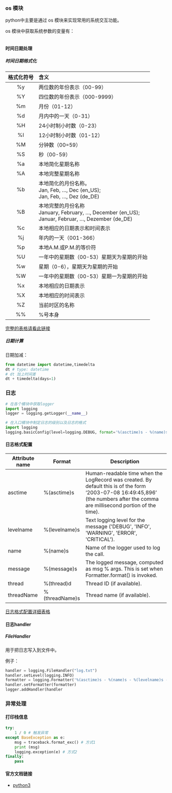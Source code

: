 ### os 模块

python中主要是通过 os 模块来实现常用的系统交互功能。

os 模块中获取系统参数的变量有：

```python

```

#### 时间日期处理

##### 时间日期格式化

| 格式化符号 | 含义                                                                                           |
|:-----:|:-------------------------------------------------------------------------------------------- |
| %y    | 两位数的年份表示（00-99）                                                                              |
| %Y    | 四位数的年份表示（000-9999）                                                                           |
| %m    | 月份（01-12）                                                                                    |
| %d    | 月内中的一天（0-31）                                                                                 |
| %H    | 24小时制小时数（0-23）                                                                               |
| %I    | 12小时制小时数（01-12）                                                                              |
| %M    | 分钟数（00=59）                                                                                   |
| %S    | 秒（00-59）                                                                                     |
| %a    | 本地简化星期名称                                                                                     |
| %A    | 本地完整星期名称                                                                                     |
| %b    | 本地简化的月份名称。<br>Jan, Feb, …, Dec (en_US);<br>  Jan, Feb, …, Dez (de_DE)                        |
| %B    | 本地完整的月份名称<br>January, February, …, December (en_US);<br>Januar, Februar, …, Dezember (de_DE) |
| %c    | 本地相应的日期表示和时间表示                                                                               |
| %j    | 年内的一天（001-366）                                                                               |
| %p    | 本地A.M.或P.M.的等价符                                                                              |
| %U    | 一年中的星期数（00-53）星期天为星期的开始                                                                      |
| %w    | 星期（0-6），星期天为星期的开始                                                                            |
| %W    | 一年中的星期数（00-53）星期一为星期的开始                                                                      |
| %x    | 本地相应的日期表示                                                                                    |
| %X    | 本地相应的时间表示                                                                                    |
| %Z    | 当前时区的名称                                                                                      |
| %%    | %号本身                                                                                         |

[完整的表格请看此链接](https://docs.python.org/3/library/datetime.html#strftime-and-strptime-behavior)

##### 日期计算

日期加减：

```python
from datetime import datetime,timedelta
dt # type: datetime
# dt 加上时间差
dt + timedelta(days=1)
```

### 日志

```python
# 在各个模块中获取logger
import logging
logger = logging.getLogger(__name__)

# 在入口模块中制定日志的级别以及日志的格式
import logging
logging.basicConfig(level=logging.DEBUG, format='%(asctime)s - %(name)s - %(levelname)s - %(message)s')
```

#### 日志格式配置

| Attribute name | Format         | Description                                                                                                                                                                     |
| -------------- | -------------- | ------------------------------------------------------------------------------------------------------------------------------------------------------------------------------- |
| asctime        | %(asctime)s    | Human-readable time when the LogRecord was created. By default this is of the form ‘2003-07-08 16:49:45,896’ (the numbers after the comma are millisecond portion of the time). |
| levelname      | %(levelname)s  | Text logging level for the message ('DEBUG', 'INFO', 'WARNING', 'ERROR', 'CRITICAL').                                                                                           |
| name           | %(name)s       | Name of the logger used to log the call.                                                                                                                                        |
| message        | %(message)s    | The logged message, computed as msg % args. This is set when Formatter.format() is invoked.                                                                                     |
| thread         | %(thread)d     | Thread ID (if available).                                                                                                                                                       |
| threadName     | %(threadName)s | Thread name (if available).                                                                                                                                                     |

[日志格式配置详细表格](https://docs.python.org/3/library/logging.html?highlight=logging#logrecord-attributes)

#### 日志handler

##### FileHandler

用于把日志写入到文件中。

例子：

```python
handler = logging.FileHandler("log.txt")
handler.setLevel(logging.INFO)
formatter = logging.Formatter('%(asctime)s - %(name)s - %(levelname)s - %(message)s')
handler.setFormatter(formatter)
logger.addHandler(handler
```

### 异常处理

#### 打印栈信息

```python
try:
    1 / 0 # 触发异常
except BaseException as e:
    msg = traceback.format_exc() # 方式1
    print (msg)
    logging.exception(e) # 方式2
finally:
    pass
```

#### 官方文档链接

- [python3](https://docs.python.org/3.7/)
